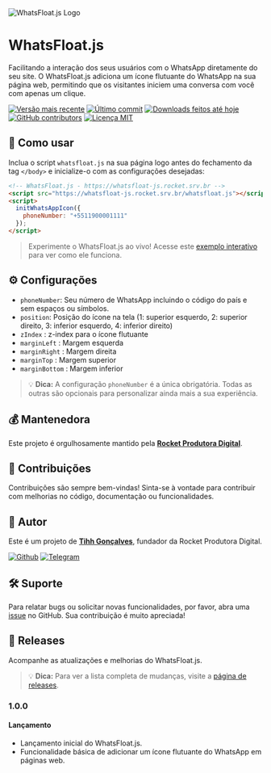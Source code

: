 <img src="https://media.tenor.com/2JflSruPHP4AAAAi/123.gif" alt="WhatsFloat.js Logo">

# WhatsFloat.js

Facilitando a interação dos seus usuários com o WhatsApp diretamente do seu site. O WhatsFloat.js adiciona um ícone flutuante do WhatsApp na sua página web, permitindo que os visitantes iniciem uma conversa com você com apenas um clique.

[![Versão mais recente](https://img.shields.io/github/release/tihhgoncalves/whatsfloat.js.svg?style=flat)]()
[![Último commit](https://img.shields.io/github/last-commit/tihhgoncalves/whatsfloat.js.svg?style=flat)]()
[![Downloads feitos até hoje](https://img.shields.io/github/downloads/tihhgoncalves/whatsfloat.js/total.svg?style=flat)]()
[![GitHub contributors](https://img.shields.io/github/contributors/tihhgoncalves/whatsfloat.js.svg?style=flat)]()
[![Licença MIT](https://img.shields.io/badge/License-MIT-yellow.svg)](https://opensource.org/licenses/)

## 📝 Como usar

Inclua o script `whatsfloat.js` na sua página logo antes do fechamento da tag `</body>` e inicialize-o com as configurações desejadas:

```html
<!-- WhatsFloat.js - https://whatsfloat-js.rocket.srv.br -->
<script src="https://whatsfloat-js.rocket.srv.br/whatsfloat.js"></script>
<script>
  initWhatsAppIcon({
    phoneNumber: "+5511900001111"
  });
</script>
```

 > Experimente o WhatsFloat.js ao vivo! Acesse este [exemplo interativo](https://codepen.io/Tiago-Gon-alves-the-solid/pen/dyapVKL) para ver como ele funciona.


## ⚙️ Configurações

- `phoneNumber`: Seu número de WhatsApp incluindo o código do país e sem espaços ou símbolos.
- `position`: Posição do ícone na tela (1: superior esquerdo, 2: superior direito, 3: inferior esquerdo, 4: inferior direito)
- `zIndex` : z-index para o ícone flutuante
- `marginLeft` : Margem esquerda
- `marginRight` : Margem direita
- `marginTop` : Margem superior
- `marginBottom` : Margem inferior

> 💡 **Dica:** A configuração `phoneNumber` é a única obrigatória. Todas as outras são opcionais para personalizar ainda mais a sua experiência.

## 💰 Mantenedora

Este projeto é orgulhosamente mantido pela **[Rocket Produtora Digital](http://www.produtorarocket.com)**.

## 🤝 Contribuições

Contribuições são sempre bem-vindas! Sinta-se à vontade para contribuir com melhorias no código, documentação ou funcionalidades.

## 🧠 Autor

Este é um projeto de **[Tihh Gonçalves](https://github.com/tihhgoncalves)**, fundador da Rocket Produtora Digital.

[![Github](https://img.shields.io/badge/GitHub-181717.svg?style=for-the-badge&logo=GitHub&logoColor=white)](https://github.com/tihhgoncalves)
[![Telegram](https://img.shields.io/badge/Telegram-26A5E4.svg?style=for-the-badge&logo=Telegram&logoColor=white)](https://t.me/tihhgoncalves)

## 🛠️ Suporte

Para relatar bugs ou solicitar novas funcionalidades, por favor, abra uma [issue](https://github.com/tihhgoncalves/whatsfloat.js/issues) no GitHub. Sua contribuição é muito apreciada!


## 🚀 Releases

Acompanhe as atualizações e melhorias do WhatsFloat.js.

> 💡 **Dica:** Para ver a lista completa de mudanças, visite a [página de releases](https://github.com/tihhgoncalves/whatsfloat.js/releases).

### 1.0.0

#### Lançamento

- Lançamento inicial do WhatsFloat.js.
- Funcionalidade básica de adicionar um ícone flutuante do WhatsApp em páginas web.
